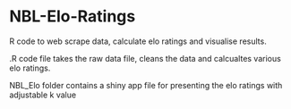 # NBL-Elo-Ratings
R code to web scrape data, calculate elo ratings and visualise results. 

.R code file takes the raw data file, cleans the data and calcualtes various elo ratings.

NBL_Elo folder contains a shiny app file for presenting the elo ratings with adjustable k value
